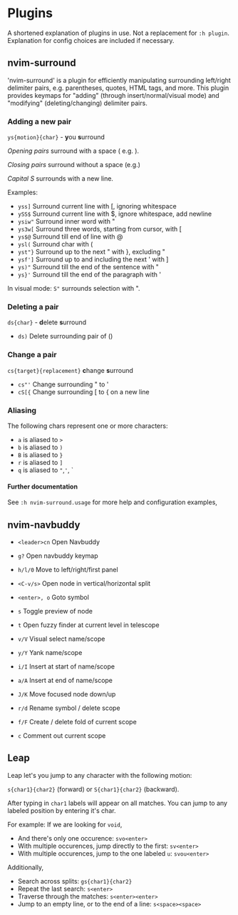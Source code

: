 # Plugins
A shortened explanation of plugins in use. Not a replacement for `:h plugin`. 
Explanation for config choices are included if necessary.

## nvim-surround
'nvim-surround' is a plugin for efficiently manipulating surrounding
left/right delimiter pairs, e.g. parentheses, quotes, HTML tags, and more.
This plugin provides keymaps for "adding" (through insert/normal/visual mode)
and "modifying" (deleting/changing) delimiter pairs.

### Adding a new pair

`ys{motion}{char}` - **y**ou **s**urround

_Opening pairs_ surround with a space ( e.g. ).

_Closing pairs_ surround without a space (e.g.)

_Capital S_ surrounds with a new line.


Examples:

- `yss]`          Surround current line with [, ignoring whitespace
- `ySS$`          Surround current line with $, ignore whitespace, add newline
- `ysiw"`         Surround inner word with "
- `ys3w[`         Surround three words, starting from cursor, with [
- `ys$@`          Surround till end of line with @
- `ysl(`          Surround char with (<space>
- `yst"}`         Surround up to the next " with }, excluding "
- `ysf']`         Surround up to and including the next ' with ]
- `ys)"`          Surround till the end of the sentence with "
- `ys}'`          Surround till the end of the paragraph with '

In visual mode: `S"` surrounds selection with ".

### Deleting a pair

`ds{char}` - **d**elete **s**urround

- `ds)`           Delete surrounding pair of ()

### Change a pair

`cs{target}{replacement}` **c**hange **s**urround

- `cs"'`          Change surrounding " to '
- `cS[{`          Change surrounding [ to { on a new line

### Aliasing

The following chars represent one or more characters:

- `a`   is aliased to   `>`
- `b`   is aliased to   `)`
- `B`   is aliased to   `}`
- `r`   is aliased to   `]`
- `q`   is aliased to   `"`,`'`, `

#### Further documentation

See `:h nvim-surround.usage` for more help and configuration examples,


## nvim-navbuddy

- `<leader>cn`        Open Navbuddy
- `g?`                Open navbuddy keymap

- `h/l/0`             Move to left/right/first panel
- `<C-v/s>`           Open node in vertical/horizontal split

- `<enter>, o`        Goto symbol
- `s`                 Toggle preview of node
- `t`                 Open fuzzy finder at current level in telescope

- `v/V`               Visual select name/scope
- `y/Y`               Yank name/scope
- `i/I`               Insert at start of name/scope
- `a/A`               Insert at end of name/scope

- `J/K`               Move focused node down/up
- `r/d`               Rename symbol / delete scope


- `f/F`               Create / delete fold of current scope
- `c`                 Comment out current scope

## Leap

Leap let's you jump to any character with the following motion:

`s{char1}{char2}` (forward) or `S{char1}{char2}` (backward).

After typing in `char1` labels will appear on all matches. You can jump to any
labeled position by entering it's char. 

For example: If we are looking for `void`,

- And there's only one occurence: `svo<enter>`
- With multiple occurences, jump directly to the first: `sv<enter>`
- With multiple occurences, jump to the one labeled `u`: `svou<enter>`

Additionally, 

- Search across splits: `gs{char1}{char2}`
- Repeat the last search: `s<enter>`
- Traverse through the matches: `s<enter><enter>`
- Jump to an empty line, or to the end of a line: `s<space><space>`



